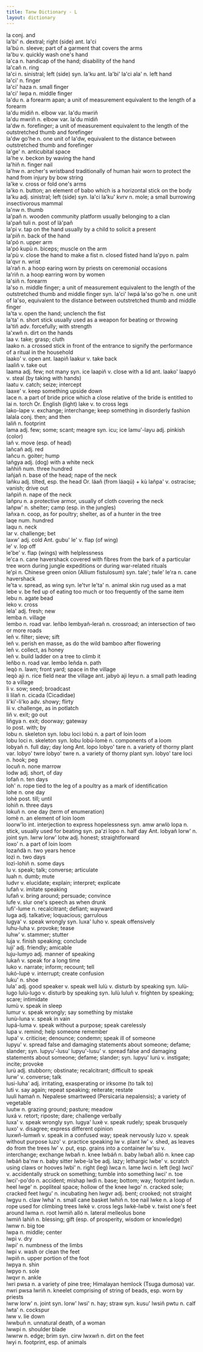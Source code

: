 ```yaml
---
title: Tanw Dictionary - L
layout: dictionary
---
```


la	conj.	and				
la'bi'	n.	dextral; right (side)	ant.	la'ci		
la'bú	n.	sleeve; part of a garment that covers the arms				
la'bu	v.	quickly wash one's hand				
la'ca	n.	handicap of the hand; disability of the hand				
la'cañ	n.	ring				
la'ci	n.	sinistral; left (side)	syn.	la'ku	ant.	la'bi'
la'ci ala'	n.	left hand				
la'ci'	n.	finger				
la'ci' haza	n.	small finger				
la'ci' lwpa	n.	middle finger				
la'du	n.	a forearm apan; a unit of measurement equivalent to the length of a forearm				
la'du midiñ	n.	elbow	var.	la'du mwriñ		
la'du mwriñ	n.	elbow	var.	la'du midiñ		
la'dw	n.	forefinger; a unit of measurement equivalent to the length of the outstretched thumb and forefinger				
la'dw go'he	n.	one unit of la'dw, equivalent to the distance between outstretched thumb and forefinger				
la'ge'	n.	anticubital space		
la'he	v.	beckon by waving the hand		
la'hiñ	n.	finger nail		
la'hw	n.	archer's wristband traditionally of human hair worn to protect the hand from injury by bow string		
la'ke	v.	cross or fold one's arms		
la'ko	n.	button; an element of babo which is a horizontal stick on the body		
la'ku	adj.	sinistral; left (side)	syn.	la'ci
la'ku' kvrv	n.	mole; a small burrowing insectivorous mammal 		
la'nw	n.	thumb		
la'pañ	n.	wooden community platform usually belonging to a clan		
la'pañ tuli	n.	post of là'pañ		
la'pi	v.	tap on the hand usually by a child to solicit a present		
la'piñ	n.	back of the hand		
la'pó	n.	upper arm		
la'pó kupù	n.	biceps; muscle on the arm		
la'pù	v.	close the hand to make a fist	n.	closed fisted hand
la'pyo	n.	palm		
la'qvr	n.	wrist		
la'rañ	n.	a hoop earing worn by priests on ceremonial occasions		
la'riñ	n.	a hoop earring worn by women		
la'siñ	n.	forearm		
la'so	n.	middle finger; a unit of measurement equivalent to the length of the outstretched thumb and middle finger	syn.	la'ci' lwpá
la'so go'he	n.	one unit of la'so, equivalent to the distance between outstretched thumb and middle finger		
la'ta	v.	open the hand; unclench the fist		
la'ta'	n.	short stick usually used as a weapon for beating or throwing		
la'tiñ	adv.	forcefully; with strength		
la'xwñ	n.	dirt on the hands		
laa	v.	take; grasp; cluth		
laako	n.	a crossed stick in front of the entrance to signify the performance of a ritual in the household		
laako'	v.	open	ant.	laapiñ
laakur	v.	take back		
laaliñ	v.	take out		
laama	adj.	few; not many	syn.	ice
laapiñ	v.	close with a lid	ant.	laako'
laapyó	v.	steal (by taking with hands)		
laatu	v.	catch; seize; intercept		
laaxe'	v.	keep something upside down		
lace	n.	a part of bride price which a close relative of the bride is entitled to		
lai	n.	torch	Or. 	English (light)
lake	v.	to cross legs		
lako-lape	v.	exchange; interchange; keep something in disorderly fashion		
lalala	conj.	then; and then		
laliñ	n.	footprint		
lama	adj.	few; some; scant; meagre	syn.	icu; ice
lamu'-layu	adj.	pinkish (color)		
lañ	v.	move (esp. of head)		
lañcañ	adj.	red		
lañcu	n.	goiter; hump		
lañgya	adj.	(dog) with a white neck		
lañhiñ	num.	three hundred		
lañjañ	n.	base of the head; nape of the neck		
lañku	adj.	tilted, esp. the head	Or.	láañ (from láaqú) + kù
lañpa'	v.	ostracise; vanish; drive out		
lañpiñ	n.	nape of the neck		
lañpru	n.	a protective armor, usually of cloth covering the neck		
lañpw'	n.	shelter; camp (esp. in the jungles)		
lañxa	n.	coop, as for poultry; shelter, as of a hunter in the tree		
laqe	num.	hundred		
laqu	n.	neck		
lar	v.	challenge; bet		
laxw'	adj.	cold	Ant.	gubu'
le'	v.	flap (of wing)		
le'	v.	lop off		
le'be'	v.	flap (wings) with helplessness		
le'ca	n.	cane havershack covered with fibres from the bark of a particular tree worn during jungle expeditions or during war-related rituals		
le'pì	n.	Chinese green onion (Allium fistulosum)	syn.	tale'; twle'
le'ra	n.	cane havershack 		
le'ta	v.	spread, as wing	syn.	le'tvr
le'ta'	n.	animal skin rug used as a mat		
lebe	v.	be fed up of eating too much or too frequently of the same item		
lebu	n.	agate bead		
leko	v.	cross		
lela'	adj.	fresh; new		
lemba	n.	village		
lembo	n.	road	var.	leñbo
lembyañ-lerañ	n.	crossroad; an intersection of two or more roads		
leñ	v.	filter; sieve; sift		
leñ	v.	perish en masse, as do the wild bamboo after flowering		
leñ	v.	collect, as honey		
leñ	v.	build ladder on a tree to climb it		
leñbo	n.	road	var.	lembo
leñda	n.	path		
leqò	n.	lawn; front yard; space in the village		
leqò aji	n.	rice field near the village	ant.	jabyò aji
leyu	n.	a small path leading to a village		
li	v.	sow; seed; broadcast		
li lilañ	n.	cicada (Cicadidae)		
li'ki'-li'ko	adv.	showy; flirty		
lii	v.	challenge, as in potlatch		
liñ	v.	exit; go out		
liñgya	n.	exit; doorway; gateway		
lo	post.	with; by		
lobu	n.	skeleton	syn.	lobu loci
lobú	n.	a part of loin loom		
lobu loci	n.	skeleton	syn.	lobu
lobú-lomè	n.	components of a loom		
lobyañ	n.	full day; day long	Ant.	lopo
lobyo' tare	n. 	a variety of thorny plant	var.	lobyo' twre
lobyo' twre	n.	a variety of thorny plant	syn.	lobyo' tare
loci	n.	hook; peg		
locuñ	n.	none marrow		
lodw	adj.	short, of day		
lofañ	n.	ten days		
loh'	n.	rope tied to the leg of a poultry as a mark of identification		
lohe	n.	one day		
lohè	post.	till; until		
lohiñ	n.	three days		
lokuñ	n.	one day (term of enumeration)		
lomè	n.	an element of loin loom		
loorw'lo	int.	interjection to express hopelessness	syn.	amw arwlò
lopa	n.	stick, usually used for beating	syn.	pa'zi
lopo	n.	half day	Ant.	lobyañ
lorw'	n.	joint	syn.	lwrw lorw'
lotw	adj.	honest; straightforward		
loxo'	n.	a part of loin loom		
lozañdà	n.	two years hence		
lozì	n.	two days		
lozì-lohiñ	n.	some days		
lu	v.	speak; talk; converse; articulate		
luah	n.	dumb; mute		
ludvr	v.	elucidate; explain; interpret; explicate		
lufañ	v.	imitate speaking		
lufañ	v.	bring around; persuade; convince		
lufe	v.	slur one's speech as when drunk		
lufi'-lume	n.	recalcitrant; defiant; wayward		
luga	adj.	talkative; loquacious; garrulous		
lugya'	v.	speak wrongly	syn.	luxa'
luho	v.	speak offensively		
luhu-luha	v.	provoke; tease		
luhw'	v.	stammer; stutter		
luja	v.	finish speaking; conclude		
luji'	adj.	friendly; amicable		
luju-lumyo	adj.	manner of speaking		
lukañ	v.	speak for a long time		
luko	v.	narrate; inform; recount; tell		
lukó-lupè	v.	interrupt; create confusion		
luku'	n.	shoe		
lula'	adj.	good speaker	v.	speak well
lulù	v.	disturb by speaking	syn.	lulù-lugo
lulù-lugo	v.	disturb by speaking	syn.	lulù
luluñ	v.	frighten by speaking; scare; intimidate		
lumù	v.	speak in sleep		
lumur	v.	speak wrongly; say something by mistake		
lunù-luna	v.	speak in vain		
lupá-luma	v.	speak without a purpose; speak carelessly		
lupa	v.	remind; help someone remember		
lupa'	v.	criticise; denounce; condemn; speak ill of someone		
lupyu'	v.	spread false and damaging statements about someone; defame; slander; 	syn.	lupyu'-lusu'
lupyu'-lusu'	v.	spread false and damaging statements about someone; defame; slander; 	syn.	lupyu'
lurú	v.	instigate; incite; provoke		
lurù	adj.	stubborn; obstinate; recalcitrant; difficult to speak		
lurw'	v.	converse; talk		
lusi-luha'	adj.	irritating, exasperating or irksome (to talk to)		
luti	v.	say again; repeat speaking; reiterate; restate		
luuli hamañ	n.	Nepalese smartweed (Persicaria nepalensis); a variety of vegetable		
luutw	n.	grazing ground; pasture; meadow		
luxá	v.	retort; riposte; dare; challenge verbally		
luxa'	v.	speak wrongly	syn.	lugya'
luxè	v.	speak rudely; speak brusquely		
luxo'	v.	disagree; express different opinion		
luxwñ-lumwñ	v.	speak in a confused way; speak nervously
luzo	v.	speak without purpose
luzo'	v.	practice speaking
lw	v.	plant
lw'	v.	shed, as leaves do from the trees
lw'	v.	put, esp. grains into a container
lw'su	v.	interchange; exchange
lwbañ	n.	knee
lwbáñ	n.	baby
lwbañ alló	n.	knee cap
lwbáñ ba'nw	n.	baby sitter
lwbe-la'be	adj.	lazy; lethargic
lwbe'	v.	scratch using claws or hooves
lwbi'	n.	right (leg)
lwca	n.	lame
lwci	n.	left (leg)
lwci'	v.	accidentally struck on something; tumble into something
lwci'	n.	toe
lwci'-po'do	n.	accident; mishap
lwdì	n.	base; bottom; way; footprint
lwdu	n.	heel
lwge'	n.	popliteal space; hollow of the knee
lwgo'	n.	cracked sole; cracked feet
lwgu'	n.	incubating hen
lwgvr	adj.	bent; crooked; not straight
lwgyu	n.	claw
lwha'	n.	small cane basket
lwhiñ	n.	toe nail
lwke	n.	a loop of rope used for climbing trees
lwkè	v.	cross legs
lwkè-lwbè	v.	twist one's feet around
lwma	n.	root
lwmiñ alló	n.	lateral melleolus bone		
lwmiñ lahiñ	n.	blessing; gift (esp. of prosperity, wisdom or knowledge)		
lwnw	n.	big toe		
lwpa	n.	middle; center		
lwpì	v.	dry		
lwpi'	n.	numbness of the limbs		
lwpi	v.	wash or clean the feet		
lwpiñ	n.	upper portion of the foot		
lwpya	n.	shin		
lwpyo	n.	sole		
lwqvr	n.	ankle		
lwri pwsa	n.	a variety of pine tree; Himalayan hemlock (Tsuga dumosa)	var.	nwri pwsa
lwriñ	n.	kneelet comprising of string of beads, esp. worn by priests		
lwrw lorw'	n.	joint	syn.	lorw'
lwsi'	n.	hay; straw	syn.	kusu'
lwsiñ pwtu	n.	calf		
lwta'	n.	cockspur		
lww	v.	lie down		
lwwbuñ	n.	unnatural death, of a woman		
lwwpi	n.	shoulder blade		
lwwrw	n.	edge; brim	syn.	cirw
lwxwñ	n.	dirt on the feet		
lwyi	n.	footprint, esp. of animals		
